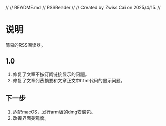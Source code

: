//
//  README.md
//  RSSReader
//
//  Created by Zwiss Cai on 2025/4/15.
//

# 说明
简易的RSS阅读器。


## 1.0
1. 修复了文章不按订阅链接显示的问题。
2. 修复了文章列表摘要和文章正文中html代码的显示问题。


## 下一步
1. 适配macOS，发行arm版的dmg安装包。
2. 改善界面美观度。

